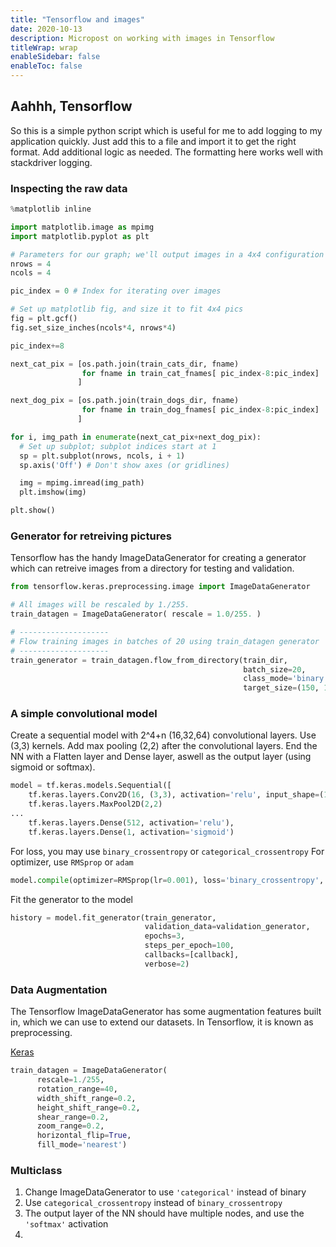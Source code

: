 ```yaml
---
title: "Tensorflow and images"
date: 2020-10-13
description: Micropost on working with images in Tensorflow
titleWrap: wrap
enableSidebar: false
enableToc: false
---
```


## Aahhh, Tensorflow

So this is a simple python script which is useful for me to add logging to my application quickly. Just add this to a file and import it to get the right format.  Add additional logic as needed.  The formatting here works well with stackdriver logging.


### Inspecting the raw data

```python
%matplotlib inline

import matplotlib.image as mpimg
import matplotlib.pyplot as plt

# Parameters for our graph; we'll output images in a 4x4 configuration
nrows = 4
ncols = 4

pic_index = 0 # Index for iterating over images

# Set up matplotlib fig, and size it to fit 4x4 pics
fig = plt.gcf()
fig.set_size_inches(ncols*4, nrows*4)

pic_index+=8

next_cat_pix = [os.path.join(train_cats_dir, fname) 
                for fname in train_cat_fnames[ pic_index-8:pic_index] 
               ]

next_dog_pix = [os.path.join(train_dogs_dir, fname) 
                for fname in train_dog_fnames[ pic_index-8:pic_index]
               ]

for i, img_path in enumerate(next_cat_pix+next_dog_pix):
  # Set up subplot; subplot indices start at 1
  sp = plt.subplot(nrows, ncols, i + 1)
  sp.axis('Off') # Don't show axes (or gridlines)

  img = mpimg.imread(img_path)
  plt.imshow(img)

plt.show()
```

### Generator for retreiving pictures

Tensorflow has the handy ImageDataGenerator for creating a generator which can
retreive images from a directory for testing and validation.

```python
from tensorflow.keras.preprocessing.image import ImageDataGenerator

# All images will be rescaled by 1./255.
train_datagen = ImageDataGenerator( rescale = 1.0/255. )

# --------------------
# Flow training images in batches of 20 using train_datagen generator
# --------------------
train_generator = train_datagen.flow_from_directory(train_dir,
                                                    batch_size=20,
                                                    class_mode='binary',
                                                    target_size=(150, 150))
```

### A simple convolutional model

Create a sequential model with 2^4+n (16,32,64) convolutional layers. Use (3,3)
kernels. Add max pooling (2,2) after the convolutional layers. End the NN with
a Flatten layer and Dense layer, aswell as the output layer (using sigmoid or
softmax).

```python
model = tf.keras.models.Sequential([
    tf.keras.layers.Conv2D(16, (3,3), activation='relu', input_shape=(150,150)),
    tf.keras.layers.MaxPool2D(2,2)
...
    tf.keras.layers.Dense(512, activation='relu'),
    tf.keras.layers.Dense(1, activation='sigmoid')
```


For loss, you may use `binary_crossentropy` or `categorical_crossentropy`
For optimizer, use `RMSprop` or `adam`

```python
model.compile(optimizer=RMSprop(lr=0.001), loss='binary_crossentropy', metrics=['acc'])
```

Fit the generator to the model

```python
history = model.fit_generator(train_generator, 
                              validation_data=validation_generator,
                              epochs=3,
                              steps_per_epoch=100,
                              callbacks=[callback],
                              verbose=2)
```

### Data Augmentation

The Tensorflow ImageDataGenerator has some augmentation features built in,
which we can use to extend our datasets. In Tensorflow, it is known as preprocessing.

[Keras](https://keras.io/api/preprocessing/image/)

```python
train_datagen = ImageDataGenerator(
      rescale=1./255,
      rotation_range=40,
      width_shift_range=0.2,
      height_shift_range=0.2,
      shear_range=0.2,
      zoom_range=0.2,
      horizontal_flip=True,
      fill_mode='nearest')
```

### Multiclass

1. Change ImageDataGenerator to use `'categorical'` instead of binary
2. Use `categorical_crossentropy` instead of `binary_crossentropy`
3. The output layer of the NN should have multiple nodes, and use the `'softmax'` activation
4. 
